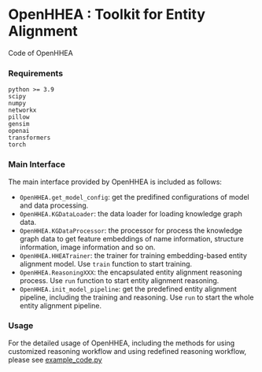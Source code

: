 # OpenHHEA :  Toolkit for Entity Alignment

Code of OpenHHEA



### Requirements

```
python >= 3.9
scipy
numpy
networkx
pillow
gensim
openai
transformers
torch
```



### Main Interface

The main interface provided by OpenHHEA is included as follows:

- `OpenHHEA.get_model_config`: get the predifined configurations of model and data processing. 
- `OpenHHEA.KGDataLoader`: the data loader for loading knowledge graph data.
- `OpenHHEA.KGDataProcessor`: the processor for process the knowledge graph data to get feature embeddings of name information, structure information, image information and so on.
- `OpenHHEA.HHEATrainer`: the trainer for training embedding-based entity alignment model. Use `train` function to start training.
- `OpenHHEA.ReasoningXXX`: the encapsulated entity alignment reasoning process. Use `run` function to start entity alignment reasoning.
- `OpenHHEA.init_model_pipeline`: get the predefined entity alignment pipeline, including the training and reasoning. Use `run` to start the whole entity alignment pipeline.



### Usage

For the detailed usage of OpenHHEA, including the methods for using customized reasoning workflow and using redefined reasoning workflow, please see [example_code.py](./example_code.py)



